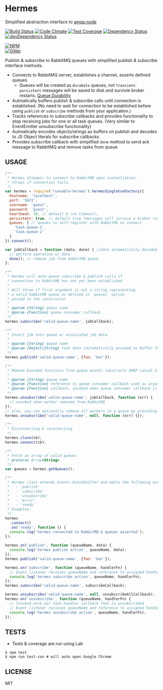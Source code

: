 Hermes
======

Simplified abstraction interface to [amqp.node](https://github.com/squaremo/amqp.node)  

[![Build Status](https://travis-ci.org/Runnable/hermes.svg)](https://travis-ci.org/Runnable/hermes)
[![Code Climate](https://codeclimate.com/github/Runnable/hermes/badges/gpa.svg)](https://codeclimate.com/github/runnable/hermes)
[![Test Coverage](https://codeclimate.com/github/Runnable/hermes/badges/coverage.svg)](https://codeclimate.com/github/runnable/hermes)
[![Dependency Status](https://david-dm.org/Runnable/hermes.svg)](https://david-dm.org/runnable/hermes)
[![devDependency Status](https://david-dm.org/Runnable/hermes/dev-status.svg)](https://david-dm.org/runnable/hermes#info=devDependencies)

[![NPM](https://nodei.co/npm/runnable-hermes.png?compact=true)](https://nodei.co/npm/runnable-hermes/)  
[![Gitter](https://badges.gitter.im/Join%20Chat.svg)](https://gitter.im/Runnable/hermes?utm_source=badge&utm_medium=badge&utm_campaign=pr-badge)  

Publish & subscribe to RabbitMQ queues with simplified publish & subscribe interface
methods.  

- Connects to RabbitMQ server, establishes a channel, asserts defined queues 
  - Queues will be created as `durabale` queues, not `transient`. `persistent` messages will be saved to disk and survivie broker restarts. [Queue Durability](https://www.rabbitmq.com/tutorials/amqp-concepts.html#queue-durability)
- Autmatically buffers publish & subscribe calls until connection is established. (No need to wait for connection to be established before using `publish` or `subscribe` methods from your application.)
- Tracks references to subscribe callbacks and provides functionality to stop receiving jobs for one or all task queues. (Very similar to EventEmitter unsubscribe functionality)
- Autmatically encodes objects/strings as buffers on publish and decodes to JS Object literals for subscribe callbacks
- Provides subscribe callback with simplified `done` method to send ack message to RabbitMQ and remove tasks from queue

USAGE
-----
```js
/**
 * Hermes attempts to connect to RabbitMQ upon instantiation,
 * throws if connection fails.
 */
var hermes = require('runnable-hermes').hermesSingletonFactory({
  hostname: 'localhost',
  port: '5672',
  username: 'guest',
  password: 'guest',
  heartbeat: 10, // default 0 (no timeout),
  persistent: true, // default true (messages will survive a broker restart event)
  queues: [ // queues to self-register with RabbitMQ on connect
    'task-queue-1',
    'task-queue-2'
  ]
}).connect();

var jobCallback = function (data, done) { //data automatically decoded into object or string
  // perform operation w/ data
  done(); // remove job from RabbitMQ queue
};

/**
 * Hermes will auto-queue subscribe & publish calls if
 * connection to RabbitMQ has not yet been established
 *
 * Will throw if first argument is not a string representing
 * a valid RabbitMQ queue as defined in `queues` option
 * passed to the constructor
 *
 * @param {String} queue name
 * @param {Function} queue consumer callback
 */
hermes.subscribe('valid-queue-name', jobCallback);

/**
 * Insert job into queue w/ associated job data.
 *
 * @param {String} queue name
 * @param {Object|String} task data (automatically encoded as Buffer for transmisison to RabbitMQ, will be automatically decoded in subscribe)
 */
hermes.publish('valid-queue-name', {foo: 'bar'});

/**
 * Remove bounded functions from queue events (abstracts AMQP cancel & consumerTags)
 *
 * @param {String} queue name
 * @param {Function} reference to queue consumer callback used as argument to `hermes.subscribe`
 * @param {Function} callback, invoked when queue consumer callback is no longer consuming from queue
 */
hermes.unsubscribe('valid-queue-name', jobCallback, function (err) {
  // invoked when worker removed from RabbitMQ
});
// also, you can optionally remove all workers in a queue by providing null instead of a reference to a single queue consumer callback
hermes.unsubscribe('valid-queue-name', null, function (err) {});

/**
 * Disconnecting & reconnecting
 */
hermes.close(cb);
hermes.connect(cb);

/**
 * Fetch an array of valid queues
 * @returns Array<String>
 */
var queues = hermes.getQueues();

/**
 * Hermes class extends events.EventEmitter and emits the following events:
 *   - 'publish'
 *   - 'subscribe'
 *   - 'unsubscribe'
 *   - 'error'
 *   - 'ready'
 * Examples:
 */
hermes
  .connect()
  .on('ready', function () {
  console.log('hermes connected to RabbitMQ & queues asserted');
});
 
hermes.on('publish', function (queueName, data) {
  console.log('hermes publish action', queueName, data);
});
hermes.publish('valid-queue-name', {foo: 'bar'});

hermes.on('subscribe', function (queueName, handlerFn) {
  // Event listener recieves queueName and reference to assigned handler function
  console.log('hermes subscribe action', queueName, handlerFn);
});
hermes.subscribe('valid-queue-name', subscribeCallback);

hermes.unsubscribe('valid-queue-name', null, unsubscribeAllCallback);
hermes.on('unsubscribe', function (queueName, handlerFn) {
  // Invoked once per task-handler callback that is unsubscribed
  // Event listener recieves queueName and reference to assigned handler function
  console.log('hermes unsubscribe action', queueName, handlerFn);
});
```

TESTS
-----
 - Tests & coverage are run using Lab
```
$ npm test
$ npm run test-cov # will auto open Google Chrome
```

LICENSE
-------
MIT
